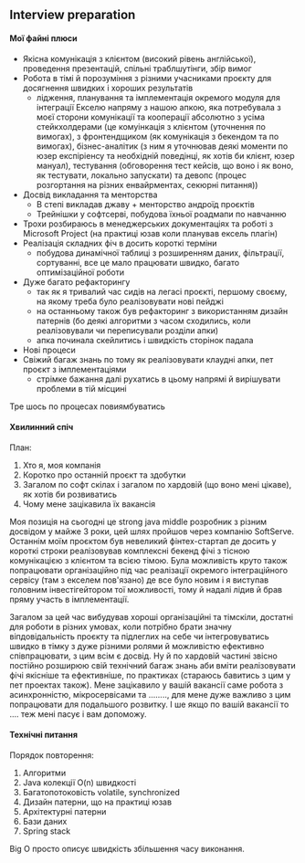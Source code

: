 ## Interview preparation

#### Мої файні плюси

- Якісна комунікація з клієнтом (високий рівень англійської), проведення презентацій, спільні траблшутінги, збір вимог 
- Робота в тімі й порозуміння з різними учасниками проєкту для досягнення швидких і хороших результатів 
  - лідження, планування та імплементація окремого модуля для інтеграції Екселю напряму з нашою апкою, яка потребувала з моєї сторони комунікації та кооперації абсолютно з усіма стейкхолдерами (це комуінкація з клієнтом (уточнення по вимогах), з фронтендщиком (як комунікація з бекендом та по вимогах), бізнес-аналітик (з ним я уточнював деякі моменти по юзер експіріенсу та необхідній поведінці, як хотів би клієнт, юзер мануал), тестування (обговорення тест кейсів, що воно і як воно, як тестувати, локально запускати) та девопс (процес розгортання на різних енвайрментах, секюрні питання))
- Досвід викладання та менторства
  - В степі викладав джаву + менторство андроїд проєктів
  - Трейнішки у софтсерві, побудова їхньої роадмапи по навчанню
- Трохи розбираюсь в менеджерських документаціях та роботі з Microsoft Project (на практиці юзав коли планував ексель плагін)
- Реалізація складних фіч в досить короткі терміни
  - побудова динамічної таблиці з розширенням даних, фільтрації, сортуванні, все це мало працювати швидко, багато оптимізаційної роботи
- Дуже багато рефакторингу
  - так як я тривалий час сидів на легасі проєкті, першому своєму, на якому треба було реалізовувати нові пейджі
  - на останньому також був рефакторинг з використанням дизайн патернів (бо деякі алгоритми з часом сходились, коли реалізовували чи переписували розділи апки)
  - апка починала скейлитись і швидкість сторінок падала
- Нові процеси
- Свіжий багаж знань по тому як реалізовувати клаудні апки, пет проєкт з імплементаціями
  - стрімке бажання далі рухатись в цьому напрямі й вирішувати проблеми в тій місцині

Тре шось по процесах повиямбуватись 



#### Хвилинний спіч

План:

1. Хто я, моя компанія
2. Коротко про останній проєкт та здобутки
3. Загалом по софт скілах і загалом по хардовій (що воно мені цікаве), як хотів би розвиватись
4. Чому мене зацікавила їх вакансія

Моя позиція на сьогодні це strong java middle розробник з різним досвідом у майже 3 роки, цей шлях пройшов через компанію SoftServe. Останнім моїм проєктом був невеликий фінтех-стартап де досить у короткі строки реалізовував комплексні бекенд фічі з тісною комунікацією з клієнтом та всією тімою. Була можливість круто також попрацювати організаційно під час реалізації окремого інтеграційного сервісу (там з екселем пов'язано) де все було новим і я виступав головним інвестігейтором тої можливості, тому й надалі лідив й брав пряму участь в імплементації.

Загалом за цей час вибудував хороші організаційні та тімскіли, достатні для роботи в різних умовах, коли потрібно брати значну віпдовідальність проєкту та підлеглих на себе чи інтегровуватись швидко в тімку з дуже різними ролями й можливістю ефективно співпрацювати, з цим всім є досвід. 
Ну й по хардовій частині звісно постійно розширюю свій технічний багаж знань аби вміти реалізовувати фічі якісніше та ефективніше, по практиках (стараюсь бавитись з цим у пет проектах також). Мене зацікавило у вашій вакансії саме робота з асинхронністю, мікросервісами та ........, для мене дуже важливо з цим попрацювати для подальшого розвитку. І ше якщо по вашій вакансії то .... теж мені пасує і вам допоможу.



#### Технічні питання

Порядок повторення:

1. Алгоритми
2. Java колекції
   O(n) швидкості
3. Багатопотоковість
   volatile, synchronized
4. Дизайн патерни, що на практиці юзав
5. Архітектурні патерни
6. Бази даних
7. Spring stack

Big O просто описує швидкість збільшення часу виконання.



